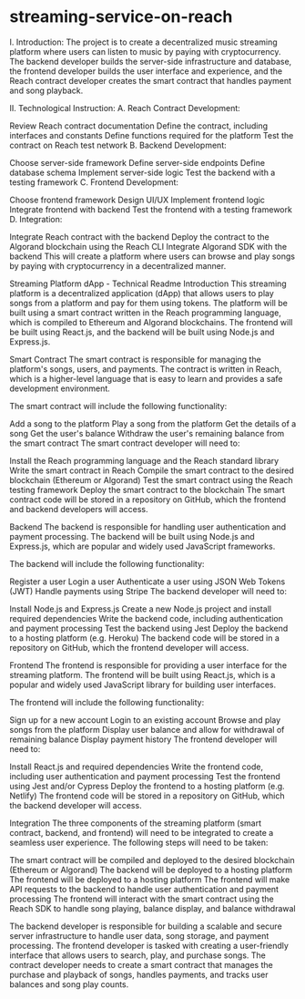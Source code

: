 # streaming-service-on-reach

I. Introduction:
The project is to create a decentralized music streaming platform where users can listen to music by paying with cryptocurrency. The backend developer builds the server-side infrastructure and database, the frontend developer builds the user interface and experience, and the Reach contract developer creates the smart contract that handles payment and song playback.

II. Technological Instruction:
A. Reach Contract Development:

Review Reach contract documentation
Define the contract, including interfaces and constants
Define functions required for the platform
Test the contract on Reach test network
B. Backend Development:

Choose server-side framework
Define server-side endpoints
Define database schema
Implement server-side logic
Test the backend with a testing framework
C. Frontend Development:

Choose frontend framework
Design UI/UX
Implement frontend logic
Integrate frontend with backend
Test the frontend with a testing framework
D. Integration:

Integrate Reach contract with the backend
Deploy the contract to the Algorand blockchain using the Reach CLI
Integrate Algorand SDK with the backend
This will create a platform where users can browse and play songs by paying with cryptocurrency in a decentralized manner.








Streaming Platform dApp - Technical Readme
Introduction
This streaming platform is a decentralized application (dApp) that allows users to play songs from a platform and pay for them using tokens. The platform will be built using a smart contract written in the Reach programming language, which is compiled to Ethereum and Algorand blockchains. The frontend will be built using React.js, and the backend will be built using Node.js and Express.js.

Smart Contract
The smart contract is responsible for managing the platform's songs, users, and payments. The contract is written in Reach, which is a higher-level language that is easy to learn and provides a safe development environment.

The smart contract will include the following functionality:

Add a song to the platform
Play a song from the platform
Get the details of a song
Get the user's balance
Withdraw the user's remaining balance from the smart contract
The smart contract developer will need to:

Install the Reach programming language and the Reach standard library
Write the smart contract in Reach
Compile the smart contract to the desired blockchain (Ethereum or Algorand)
Test the smart contract using the Reach testing framework
Deploy the smart contract to the blockchain
The smart contract code will be stored in a repository on GitHub, which the frontend and backend developers will access.

Backend
The backend is responsible for handling user authentication and payment processing. The backend will be built using Node.js and Express.js, which are popular and widely used JavaScript frameworks.

The backend will include the following functionality:

Register a user
Login a user
Authenticate a user using JSON Web Tokens (JWT)
Handle payments using Stripe
The backend developer will need to:

Install Node.js and Express.js
Create a new Node.js project and install required dependencies
Write the backend code, including authentication and payment processing
Test the backend using Jest
Deploy the backend to a hosting platform (e.g. Heroku)
The backend code will be stored in a repository on GitHub, which the frontend developer will access.

Frontend
The frontend is responsible for providing a user interface for the streaming platform. The frontend will be built using React.js, which is a popular and widely used JavaScript library for building user interfaces.

The frontend will include the following functionality:

Sign up for a new account
Login to an existing account
Browse and play songs from the platform
Display user balance and allow for withdrawal of remaining balance
Display payment history
The frontend developer will need to:

Install React.js and required dependencies
Write the frontend code, including user authentication and payment processing
Test the frontend using Jest and/or Cypress
Deploy the frontend to a hosting platform (e.g. Netlify)
The frontend code will be stored in a repository on GitHub, which the backend developer will access.

Integration
The three components of the streaming platform (smart contract, backend, and frontend) will need to be integrated to create a seamless user experience. The following steps will need to be taken:

The smart contract will be compiled and deployed to the desired blockchain (Ethereum or Algorand)
The backend will be deployed to a hosting platform
The frontend will be deployed to a hosting platform
The frontend will make API requests to the backend to handle user authentication and payment processing
The frontend will interact with the smart contract using the Reach SDK to handle song playing, balance display, and balance withdrawal

The backend developer is responsible for building a scalable and secure server infrastructure to handle user data, song storage, and payment processing. The frontend developer is tasked with creating a user-friendly interface that allows users to search, play, and purchase songs. The contract developer needs to create a smart contract that manages the purchase and playback of songs, handles payments, and tracks user balances and song play counts.
